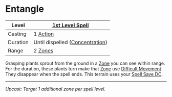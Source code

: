 # Entangle

| Level    | [1st Level Spell](1st%20Level%20Spells.md)                            |
| -------- | --------------------------------------------------------------------- |
| Casting  | 1 [Action](../../../../Game%20Procedures/Core%20Procedures/Action.md) |
| Duration | Until dispelled ([Concentration](../../Concentration.md))             |
| Range    | 2 [Zones](../../../../Game%20Procedures/Core%20Procedures/Zone.md)    |

Grasping plants sprout from the ground in a [Zone](../../../../Game%20Procedures/Core%20Procedures/Zone.md) you can see within range. For the duration, these plants turn make that [Zone](../../../../Game%20Procedures/Core%20Procedures/Zone.md) use [Difficult Movement](../../../../Game%20Procedures/Combat/Movement.md#Difficult%20Movement). They disappear when the spell ends. This terrain uses your [Spell Save DC](../../Spell%20Save%20DC.md).

---
*Upcast: Target 1 additional zone per spell level.*
